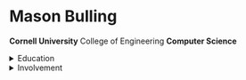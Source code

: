 # Mason Bulling
**Cornell University** College of Engineering **Computer Science**


<details><summary>Education</summary>
    <div>
    
    <div>
    <img src="https://www.google.com/url?sa=i&url=https%3A%2F%2Fwww.hflcsd.org%2F&psig=AOvVaw0GU6U9OtWM2fkhFkdLAwIr&ust=1637689504612000&source=images&cd=vfe&ved=0CAsQjRxqFwoTCPDonPzCrPQCFQAAAAAdAAAAABAD" width="82" height="82"/>
    </div>

        
      
    <div>
    <img src="https://images.squarespace-cdn.com/content/v1/59ec1dc7268b9699fe3a82ce/1513186347267-H13W82BXHFWJI1DE8T6W/venn.png?format=1500w" width="82" height="82"/>
    </div>
    
    
    </div>
</details>



<details><summary>Involvement</summary>
    <div>
    
    <div>
    <img src="https://www.engineering.cornell.edu/themes/custom/cornell/assets/img/cornell_university-seal_red.svg" width="82" height="82"/> <h1>Cornell University</h1>
    </div>

        
      
    <div>
    <img src="https://images.squarespace-cdn.com/content/v1/59ec1dc7268b9699fe3a82ce/1513186347267-H13W82BXHFWJI1DE8T6W/venn.png?format=1500w" width="82" height="82"/> <h1>Cornell Data Science</h1>
    </div>
    
    
    </div>
</details>



